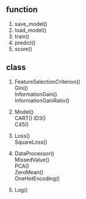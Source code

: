 ## function
1. save_model() <in prototxt>  
2. load_model() <in prototxt>  
3. train()  
4. predict()  
5. score()  


## class
1. FeatureSelectionCriterion()  
   Gini()  
   InformationGain()  
   InformationGainRatio()
2. Model()  
   CART()
   ID3()  
   C45()  

3. Loss()  
   SquareLoss()  

4. DataProcessor()  
   MissedValue()  
   PCA()  
   ZeroMean()  
   OneHotEncoding()  
5. Log()
